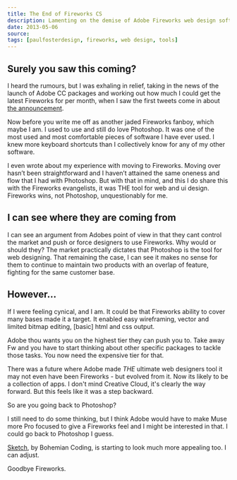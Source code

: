 ```yaml
---
title: The End of Fireworks CS
description: Lamenting on the demise of Adobe Fireworks web design software package as it doesn't make the cut for Adobes cloud service. 
date: 2013-05-06
source: 
tags: [paulfosterdesign, fireworks, web design, tools]
---
```

## Surely you saw this coming?

I heard the rumours, but I was exhaling in relief, taking in the news of the launch of Adobe CC packages and working out how much I could get the latest Fireworks for per month, when I saw the first tweets come in about [the announcement](http://blogs.adobe.com/fireworks/2013/05/the-future-of-adobe-fireworks.html).

Now before you write me off as another jaded Fireworks fanboy, which maybe I am. I used to use and still do love Photoshop. It was one of the most used and most comfortable pieces of software I have ever used. I knew more keyboard shortcuts than I collectively know for any of my other software.

I even wrote about my experience with moving to Fireworks. Moving over hasn’t been straightforward and I haven’t attained the same oneness and flow that I had with Photoshop. But with that in mind, and this I do share this with the Fireworks evangelists, it was THE tool for web and ui design. Fireworks wins, not Photoshop, unquestionably for me.

## I can see where they are coming from

I can see an argument from Adobes point of view in that they cant control the market and push or force designers to use Fireworks. Why would or should they? The market practically dictates that Photoshop is the tool for web designing. That remaining the case, I can see it makes no sense for them to continue to maintain two products with an overlap of feature, fighting for the same customer base.

## However...

If I were feeling cynical, and I am. It could be that Fireworks ability to cover many bases made it a target. It enabled easy wireframing, vector  and limited bitmap editing, [basic] html and css output.

Adobe thou wants you on the highest tier they can push you to. Take away Fw and you have to start thinking about other specific packages to tackle those tasks. You now need the expensive tier for that.

There was a future where Adobe made *THE* ultimate web designers tool it may not even have been Fireworks - but evolved from it. Now its likely to be a collection of apps. I don't mind Creative Cloud, it's clearly the way forward. But this feels like it was a step backward. 

So are you going back to Photoshop?

I still need to do some thinking, but I think Adobe would have to make Muse more Pro focused to give a Fireworks feel and I might be interested in that. I could go back to Photoshop I guess.

[Sketch](http://www.bohemiancoding.com/sketch), by Bohemian Coding, is starting to look much more appealing too. I can adjust.

Goodbye Fireworks.